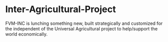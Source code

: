 # Inter-Agricultural-Project
FVM-INC is lunching something new, built strategically and customized for the independent of the Universal Agricultural project to help/support the world economically.
